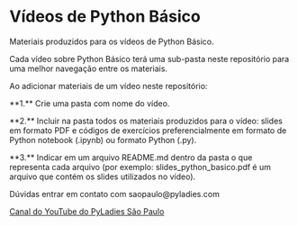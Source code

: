# Vídeos de Python Básico

<p>Materiais produzidos para os vídeos de Python Básico.</p>

<p>Cada vídeo sobre Python Básico terá uma sub-pasta neste repositório para uma melhor navegação entre os materiais.</p>

Ao adicionar materiais de um vídeo neste repositório:

<p> **1.** Crie uma pasta com nome do vídeo. </p>
<p> **2.** Incluir na pasta todos os materiais produzidos para o vídeo: slides em formato PDF e códigos de exercícios preferencialmente em formato de Python notebook (.ipynb) ou formato Python (.py). </p>
<p> **3.** Indicar em um arquivo README.md dentro da pasta o que representa cada arquivo (por exemplo: slides_python_basico.pdf é um arquivo que contém os slides utilizados no vídeo). </p>

<p>Dúvidas entrar em contato com saopaulo@pyladies.com</p>

[Canal do YouTube do PyLadies São Paulo](https://www.youtube.com/PyLadiesSaoPaulo)
